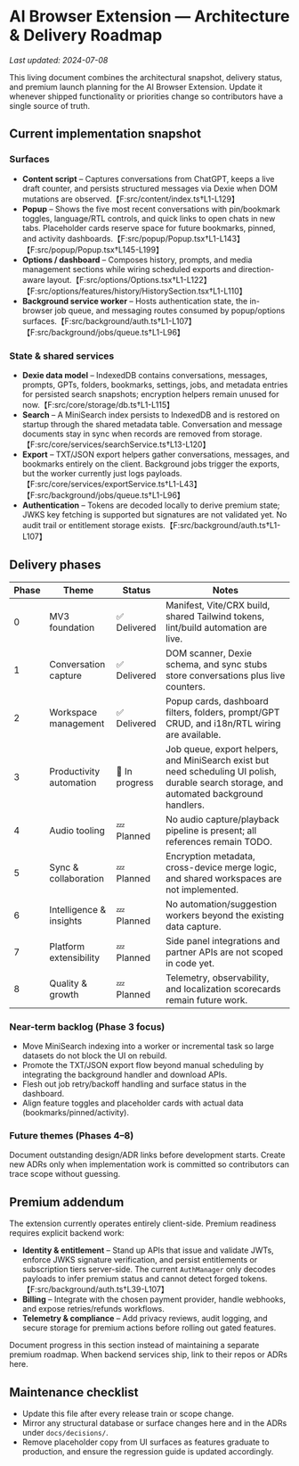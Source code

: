 # AI Browser Extension — Architecture & Delivery Roadmap

_Last updated: 2024-07-08_

This living document combines the architectural snapshot, delivery status, and premium launch planning for the AI Browser Extension. Update it whenever shipped functionality or priorities change so contributors have a single source of truth.

## Current implementation snapshot

### Surfaces
- **Content script** – Captures conversations from ChatGPT, keeps a live draft counter, and persists structured messages via Dexie when DOM mutations are observed.【F:src/content/index.ts†L1-L129】
- **Popup** – Shows the five most recent conversations with pin/bookmark toggles, language/RTL controls, and quick links to open chats in new tabs. Placeholder cards reserve space for future bookmarks, pinned, and activity dashboards.【F:src/popup/Popup.tsx†L1-L143】【F:src/popup/Popup.tsx†L145-L199】
- **Options / dashboard** – Composes history, prompts, and media management sections while wiring scheduled exports and direction-aware layout.【F:src/options/Options.tsx†L1-L122】【F:src/options/features/history/HistorySection.tsx†L1-L110】
- **Background service worker** – Hosts authentication state, the in-browser job queue, and messaging routes consumed by popup/options surfaces.【F:src/background/auth.ts†L1-L107】【F:src/background/jobs/queue.ts†L1-L96】

### State & shared services
- **Dexie data model** – IndexedDB contains conversations, messages, prompts, GPTs, folders, bookmarks, settings, jobs, and metadata entries for persisted search snapshots; encryption helpers remain unused for now.【F:src/core/storage/db.ts†L1-L115】
- **Search** – A MiniSearch index persists to IndexedDB and is restored on startup through the shared metadata table. Conversation and message documents stay in sync when records are removed from storage.【F:src/core/services/searchService.ts†L13-L120】
- **Export** – TXT/JSON export helpers gather conversations, messages, and bookmarks entirely on the client. Background jobs trigger the exports, but the worker currently just logs payloads.【F:src/core/services/exportService.ts†L1-L43】【F:src/background/jobs/queue.ts†L1-L96】
- **Authentication** – Tokens are decoded locally to derive premium state; JWKS key fetching is supported but signatures are not validated yet. No audit trail or entitlement storage exists.【F:src/background/auth.ts†L1-L107】

## Delivery phases

| Phase | Theme | Status | Notes |
| --- | --- | --- | --- |
| 0 | MV3 foundation | ✅ Delivered | Manifest, Vite/CRX build, shared Tailwind tokens, lint/build automation are live. |
| 1 | Conversation capture | ✅ Delivered | DOM scanner, Dexie schema, and sync stubs store conversations plus live counters. |
| 2 | Workspace management | ✅ Delivered | Popup cards, dashboard filters, folders, prompt/GPT CRUD, and i18n/RTL wiring are available. |
| 3 | Productivity automation | 🚧 In progress | Job queue, export helpers, and MiniSearch exist but need scheduling UI polish, durable search storage, and automated background handlers. |
| 4 | Audio tooling | 💤 Planned | No audio capture/playback pipeline is present; all references remain TODO. |
| 5 | Sync & collaboration | 💤 Planned | Encryption metadata, cross-device merge logic, and shared workspaces are not implemented. |
| 6 | Intelligence & insights | 💤 Planned | No automation/suggestion workers beyond the existing data capture. |
| 7 | Platform extensibility | 💤 Planned | Side panel integrations and partner APIs are not scoped in code yet. |
| 8 | Quality & growth | 💤 Planned | Telemetry, observability, and localization scorecards remain future work. |

### Near-term backlog (Phase 3 focus)
- Move MiniSearch indexing into a worker or incremental task so large datasets do not block the UI on rebuild.
- Promote the TXT/JSON export flow beyond manual scheduling by integrating the background handler and download APIs.
- Flesh out job retry/backoff handling and surface status in the dashboard.
- Align feature toggles and placeholder cards with actual data (bookmarks/pinned/activity).

### Future themes (Phases 4–8)
Document outstanding design/ADR links before development starts. Create new ADRs only when implementation work is committed so contributors can trace scope without guessing.

## Premium addendum

The extension currently operates entirely client-side. Premium readiness requires explicit backend work:

- **Identity & entitlement** – Stand up APIs that issue and validate JWTs, enforce JWKS signature verification, and persist entitlements or subscription tiers server-side. The current `AuthManager` only decodes payloads to infer premium status and cannot detect forged tokens.【F:src/background/auth.ts†L39-L107】
- **Billing** – Integrate with the chosen payment provider, handle webhooks, and expose retries/refunds workflows.
- **Telemetry & compliance** – Add privacy reviews, audit logging, and secure storage for premium actions before rolling out gated features.

Document progress in this section instead of maintaining a separate premium roadmap. When backend services ship, link to their repos or ADRs here.

## Maintenance checklist
- Update this file after every release train or scope change.
- Mirror any structural database or surface changes here and in the ADRs under `docs/decisions/`.
- Remove placeholder copy from UI surfaces as features graduate to production, and ensure the regression guide is updated accordingly.
